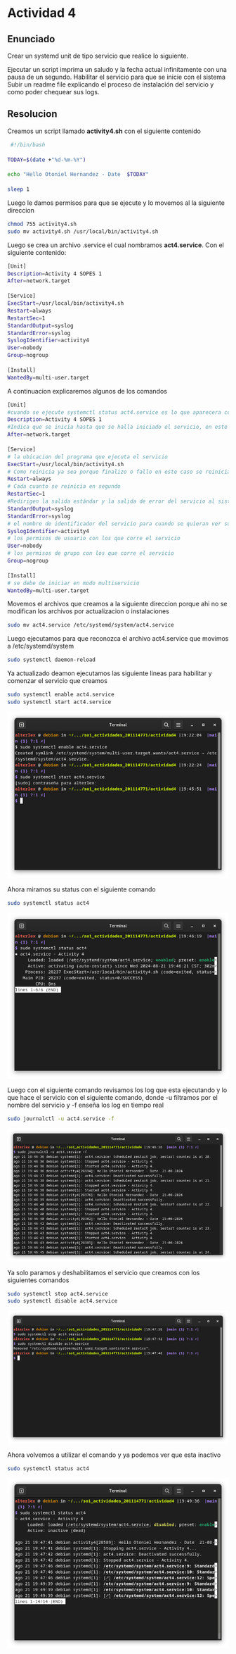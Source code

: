 # Actividad 4

## Enunciado
Crear un systemd unit de tipo servicio que realice lo siguiente.

Ejecutar un script imprima un saludo y la fecha actual infinitamente con una pausa de un segundo.
Habilitar el servicio para que se inicie con el sistema 
Subir un readme file explicando el proceso de instalación del servicio y como poder chequear sus logs.

## Resolucion

Creamos un script llamado **activity4.sh** con el siguiente contenido

```bash
 #!/bin/bash 

TODAY=$(date +"%d-%m-%Y")

echo "Hello Otoniel Hernandez - Date  $TODAY"

sleep 1
```

Luego le damos permisos para que se ejecute y lo movemos al la siguiente direccion

```bash
chmod 755 activity4.sh 
sudo mv activity4.sh /usr/local/bin/activity4.sh
```

Luego se crea un archivo .service el cual nombramos **act4.service**. Con el siguiente contenido:

```bash
[Unit]
Description=Activity 4 SOPES 1
After=network.target

[Service]
ExecStart=/usr/local/bin/activity4.sh
Restart=always
RestartSec=1
StandardOutput=syslog
StandardError=syslog
SyslogIdentifier=activity4
User=nobody
Group=nogroup

[Install]
WantedBy=multi-user.target
```

A continuacion explicaremos algunos de los comandos
```bash
[Unit]
#cuando se ejecute systemctl status act4.service es lo que aparecera como resultado
Description=Activity 4 SOPES 1 
#Indica que se inicia hasta que se halla iniciado el servicio, en este caso el servicio de red
After=network.target

[Service]
# la ubicacion del programa que ejecuta el servicio
ExecStart=/usr/local/bin/activity4.sh
# Como reinicia ya sea porque finalizo o fallo en este caso se reinicia siempre el servicio porque esta en always, otros valores pueden ser no para que no se reinicie, on-success si termino bien, y on-failure si es que termino con un fallo
Restart=always
# Cada cuanto se reinicia en segundo
RestartSec=1
#Redirigen la salida estándar y la salida de error del servicio al sistema de logging (syslog). Esto te permite ver los mensajes del script usando herramientas como journalctl.
StandardOutput=syslog
StandardError=syslog
# el nombre de identificador del servicio para cuando se quieran ver sus logs
SyslogIdentifier=activity4
# los permisos de usuario con los que corre el servicio
User=nobody
# los permisos de grupo con los que corre el servicio
Group=nogroup

[Install]
# se debe de iniciar en modo multiservicio
WantedBy=multi-user.target
```

Movemos el archivos que creamos a la siguiente direccion porque ahi no se modifican los archivos por actualizacion o instalaciones
```bash
sudo mv act4.service /etc/systemd/system/act4.service
```

Luego ejecutamos para que reconozca el archivo act4.service que movimos a /etc/systemd/system
```bash
sudo systemctl daemon-reload
```

Ya actualizado deamon ejecutamos las siguiente lineas para habilitar y comenzar el servicio que creamos

```bash
sudo systemctl enable act4.service
sudo systemctl start act4.service
```

![alt](./Captura%20de%20pantalla%20de%202024-08-21%2019-46-03.png)

Ahora miramos su status con el siguiente comando 

```bash
sudo systemctl status act4
```

![alt](./Captura%20de%20pantalla%20de%202024-08-21%2019-46-29.png)

Luego con el siguiente comando revisamos los log que esta ejecutando y lo que hace el servicio con el siguiente comando, donde -u filtramos por el nombre del servicio y -f enseña los log en tiempo real

```bash
sudo journalctl -u act4.service -f
```

![alt](./Captura%20de%20pantalla%20de%202024-08-21%2019-47-26.png)

Ya solo paramos y deshabilitamos el servicio que creamos con los siguientes comandos

```bash
sudo systemctl stop act4.service
sudo systemctl disable act4.service
```

![alt](./Captura%20de%20pantalla%20de%202024-08-21%2019-47-54.png)

Ahora volvemos a utilizar el comando y ya podemos ver que esta inactivo

```bash
sudo systemctl status act4
```

![alt](./Captura%20de%20pantalla%20de%202024-08-21%2019-49-47.png)